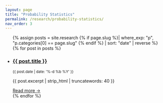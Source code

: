 ```yaml
---
layout: page
title: "Probability Statistics"
permalink: /research/probability-statistics/
nav_order: 3
---
```

<!-- Auto-list every article whose first category matches this slug -->
<ul class="post-list">
{% assign posts = site.research
     {% if page.slug %}| where_exp: "p", "p.categories[0] == page.slug" {% endif %}
     | sort: "date" | reverse %}
{% for post in posts %}
  <li>
    <h3><a href="{{ post.url | relative_url }}">{{ post.title }}</a></h3>
    <small>{{ post.date | date: '%-d %b %Y' }}</small>
    <p>{{ post.excerpt | strip_html | truncatewords: 40 }}</p>
    <a href="{{ post.url | relative_url }}">Read more →</a>
  </li>
{% endfor %}
</ul>

